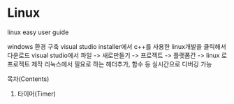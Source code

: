 # Linux
linux easy user guide

windows 환경 구축
visual studio installer에서 c++를 사용한 linux개발을 클릭해서 다운로드
visual studio에서 파일 -> 새로만들기 -> 프로젝트 -> 플랫폼간 -> linux 로 프로젝트 제작
리눅스에서 필요로 하는 헤더추가, 함수 등 실시간으로 디버깅 가능

목차(Contents)

1. 타이머(Timer)
